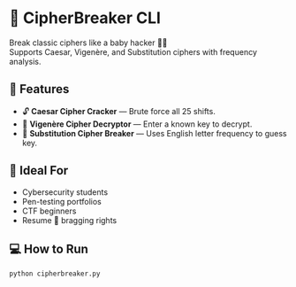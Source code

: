 # 🔐 CipherBreaker CLI

Break classic ciphers like a baby hacker 🧠💥  
Supports Caesar, Vigenère, and Substitution ciphers with frequency analysis.

## 🚀 Features
- 🔓 **Caesar Cipher Cracker** — Brute force all 25 shifts.
- 🔐 **Vigenère Cipher Decryptor** — Enter a known key to decrypt.
- 🧠 **Substitution Cipher Breaker** — Uses English letter frequency to guess key.

## 🎯 Ideal For
- Cybersecurity students
- Pen-testing portfolios
- CTF beginners
- Resume 💼 bragging rights

## 💻 How to Run
```bash
python cipherbreaker.py
